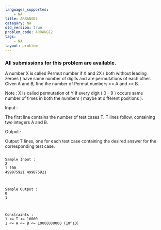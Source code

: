 ```yaml
---
languages_supported:
    - NA
title: ARRANGE2
category: NA
old_version: true
problem_code: ARRANGE2
tags:
    - NA
layout: problem
---
```

###  All submissions for this problem are available. 

A number X is called Permut number if X and 2X ( both without leading zeroes ) have same number of digits and are permutations of each other. Given A and B, find the number of Permut numbers >= A and <= B.

Note : X is called permutation of Y if every digit ( 0 - 9 ) occurs same number of times in both the numbers ( maybe at different positions ).

Input :

The first line contains the number of test cases T. T lines follow, containing two integers A and B.

Output :

Output T lines, one for each test case containing the desired answer for the corresponding test case.

```

Sample Input :
2
1 100
499875921 499875921


```
```

Sample Output :
0
1


```
```

Constraints :
1 <= T <= 10000
1 <= A <= B <= 10000000000 (10^10)

```